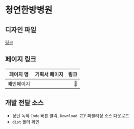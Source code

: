 # 청연한방병원 

## 디자인 파일 
[링크](https://www.dropbox.com/home/%EB%94%94%EC%A0%9C%EC%9D%B4%EB%A9%94%EB%94%94)

## 페이지 링크
| 페이지 명   |      기획서 페이지      |  링크 |
|----------|:-------------:|------:|
| 메인페이지 |   | [:link:]() |

## 개발 전달 소스
- 상단 녹색 `Code` 버튼 클릭, `Download ZIP` 퍼블리싱 소스 다운로드
- `dist` 폴더 확인
